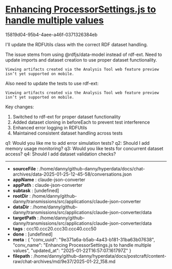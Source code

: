 # [Enhancing ProcessorSettings.js to handle multiple values](https://claude.ai/chat/9e371a6a-b5ab-4a43-b181-31ba63b07638)

15819d04-95b4-4aee-a46f-0371326384eb

 I'll update the RDFUtils class with the correct RDF dataset handling.

<antThinking>The issue stems from using @rdfjs/data-model instead of rdf-ext. Need to update imports and dataset creation to use proper dataset functionality.</antThinking>
```
Viewing artifacts created via the Analysis Tool web feature preview isn’t yet supported on mobile.
```



Also need to update the tests to use rdf-ext:
```
Viewing artifacts created via the Analysis Tool web feature preview isn’t yet supported on mobile.
```



Key changes:
1. Switched to rdf-ext for proper dataset functionality 
2. Added dataset cloning in beforeEach to prevent test interference
3. Enhanced error logging in RDFUtils
4. Maintained consistent dataset handling across tests

q1: Would you like me to add error simulation tests?
q2: Should I add memory usage monitoring?
q3: Would you like tests for concurrent dataset access?
q4: Should I add dataset validation checks?

---

* **sourceFile** : /home/danny/github-danny/hyperdata/docs/chat-archives/data-2025-01-25-12-45-58/conversations.json
* **appName** : claude-json-converter
* **appPath** : claude-json-converter
* **subtask** : [undefined]
* **rootDir** : /home/danny/github-danny/transmissions/src/applications/claude-json-converter
* **dataDir** : /home/danny/github-danny/transmissions/src/applications/claude-json-converter/data
* **targetPath** : /home/danny/github-danny/transmissions/src/applications/claude-json-converter/data
* **tags** : ccc10.ccc20.ccc30.ccc40.ccc50
* **done** : [undefined]
* **meta** : {
  "conv_uuid": "9e371a6a-b5ab-4a43-b181-31ba63b07638",
  "conv_name": "Enhancing ProcessorSettings.js to handle multiple values",
  "updated_at": "2025-01-22T16:57:07.161797Z"
}
* **filepath** : /home/danny/github-danny/hyperdata/docs/postcraft/content-raw/chat-archives/md/9e37/2025-01-22_158.md